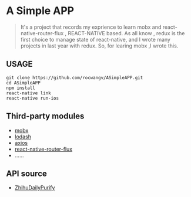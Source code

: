 # A Simple APP
> It's a project that records my exprience to learn mobx and react-native-router-flux , REACT-NATIVE based. As all know , redux is the first choice to manage state of react-native, and I wrote many projects in last year with redux. So, for learing mobx ,I wrote this.


## USAGE
```
git clone https://github.com/rocwangv/ASimpleAPP.git
cd ASimpleAPP
npm install
react-native link
react-native run-ios
```

## Third-party modules
* [mobx](https://github.com/mobxjs/mobx)
* [lodash](https://github.com/lodash/lodash)
* [axios](https://github.com/axios/axios)
* [react-native-router-flux](https://github.com/aksonov/react-native-router-flux)
* ......

## API source
* [ZhihuDailyPurify](https://github.com/izzyleung/ZhihuDailyPurify)
